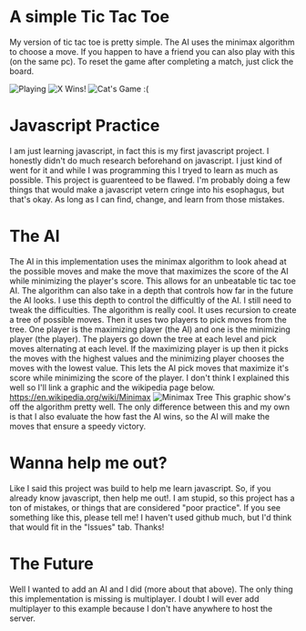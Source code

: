 # A simple Tic Tac Toe
My version of tic tac toe is pretty simple. The AI uses the minimax algorithm to choose a move. If you happen to have a friend you can also play with this (on the same pc). To reset the game after completing a match, just click the board.

![Playing](https://i.gyazo.com/486b8b7997db8c90cdb6ad488ba618ce.gif)
![X Wins!](https://i.gyazo.com/9b9555492d95a5636af88729b3327230.gif)
![Cat's Game :(](https://i.gyazo.com/c94ca82629d4297510e401b81786c607.gif)

# Javascript Practice
I am just learning javascript, in fact this is my first javascript project. I honestly didn't do much research beforehand on javascript. I just kind of went for it and while I was programming this I tryed to learn as much as possible. This project is guarenteed to be flawed. I'm probably doing a few things that would make a javascript vetern cringe into his esophagus, but that's okay. As long as I can find, change, and learn from those mistakes.

# The AI
The AI in this implementation uses the minimax algorithm to look ahead at the possible moves and make the move that maximizes the score of the AI while minimizing the player's score. This allows for an unbeatable tic tac toe AI. The algorithm can also take in a depth that controls how far in the future the AI looks. I use this depth to control the difficultly of the AI. I still need to tweak the difficulties. The algorithm is really cool. It uses recursion to create a tree of possible moves. Then it uses two players to pick moves from the tree. One player is the maximizing player (the AI) and one is the minimizing player (the player). The players go down the tree at each level and pick moves alternating at each level. If the maximizing player is up then it picks the moves with the highest values and the minimizing player chooses the moves with the lowest value. This lets the AI pick moves that maximize it's score while minimizing the score of the player. I don't think I explained this well so I'll link a graphic and the wikipedia page below.  
https://en.wikipedia.org/wiki/Minimax
![Minimax Tree](https://nestedsoftware.com/assets/images/2019-06-15-tic-tac-toe-with-the-minimax-algorithm-5988.123625/eo3qr44bp1w96a92t8s2.png)
This graphic show's off the algorithm pretty well. The only difference between this and my own is that I also evaluate the how fast the AI wins, so the AI will make the moves that ensure a speedy victory.

# Wanna help me out?
Like I said this project was build to help me learn javascript. So, if you already know javascript, then help me out!. I am stupid, so this project has a ton of mistakes, or things that are considered "poor practice". If you see something like this, please tell me! I haven't used github much, but I'd think that would fit in the "Issues" tab. Thanks!

# The Future
Well I wanted to add an AI and I did (more about that above). The only thing this implementation is missing is multiplayer. I doubt I will ever add multiplayer to this example because I don't have anywhere to host the server.
